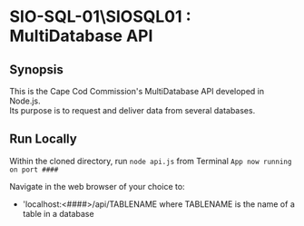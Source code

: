 # SIO-SQL-01\SIOSQL01 : MultiDatabase API

## Synopsis

This is the Cape Cod Commission's MultiDatabase API developed in Node.js.  
Its purpose is to request and deliver data from several databases.


## Run Locally

Within the cloned directory, run ``` node api.js ``` from Terminal
``` App now running on port #### ```

Navigate in the web browser of your choice to:
* 'localhost:<####>/api/TABLENAME where TABLENAME is the name of a table in a database

